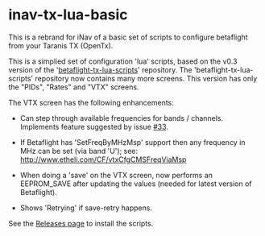 # inav-tx-lua-basic
This is a rebrand for iNav of a basic set of scripts to configure betaflight from your Taranis TX (OpenTx). 

This is a simplied set of configuration 'lua' scripts, based on the v0.3 version of the '[betaflight-tx-lua-scripts](https://github.com/betaflight/betaflight-tx-lua-scripts)' repository.
The 'betaflight-tx-lua-scripts' repository now contains many more screens.  This version has only the "PIDs", "Rates" and "VTX" screens.

The VTX screen has the following enhancements:

* Can step through available frequencies for bands / channels. Implements feature suggested by issue [#33](https://github.com/betaflight/betaflight-tx-lua-scripts/issues/33).

* If Betaflight has 'SetFreqByMHzMsp' support then any frequency in MHz can be set (via band 'U'); see: http://www.etheli.com/CF/vtxCfgCMSFreqViaMsp

* When doing a 'save' on the VTX screen, now performs an EEPROM_SAVE after updating the values (needed for latest version of Betaflight).

* Shows 'Retrying' if save-retry happens.

See the [Releases page](https://github.com/David-VG/betaflight-tx-lua-basic/releases) to install the scripts.